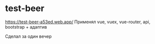 # test-beer
https://test-beer-a53ed.web.app/
Применял vue, vuex, vue-router, api, bootstrap + адаптив

Сделал за один вечер

